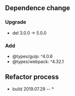 ## Dependence change

### Upgrade

* del 3.0.0 -> 5.0.0

### Add

* @types/gulp: ^4.0.6
* @types/webpack: ^4.32.1

## Refactor process

* build 2019.07.29 -- *
